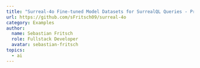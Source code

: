 ```yaml
---
title: "Surreal-4o Fine-tuned Model Datasets for SurrealQL Queries - Project to create structured datasets for OpenAI."
url: https://github.com/sFritsch09/surreal-4o
category: Examples
author:
  name: Sebastian Fritsch
  role: Fullstack Developer
  avatar: sebastian-fritsch
topics:
  - ai
---
```


